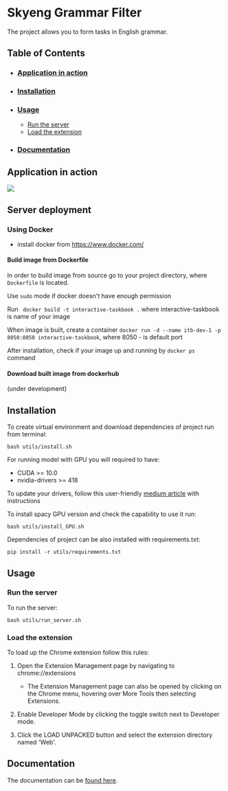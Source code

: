 # Skyeng Grammar Filter
The project allows you to form tasks in English grammar.

## Table of Contents

- ### [Application in action](#intro)
- ### [Installation](#env)
- ### [Usage](#usage)
  * [Run the server](#server)
  * [Load the extension](#extension_load)
- ### [Documentation](#doc)
 
## Application in action <a name="intro"></a>
![](images/skyeng_gf.gif)

## Server deployment
### Using Docker

- install docker from https://www.docker.com/

#### Build image from Dockerfile
In order to build image from source go to your project directory,
where `Dockerfile` is located.

Use `sudo` mode if docker doesn't have enough permission

Run ` docker build -t interactive-taskbook .` where interactive-taskbook is name of your image

When image is built, create a container `docker run -d --name itb-dev-1 -p 8050:8050 interactive-taskbook`, where 8050 - is default port

After installation, check if your image up and running by `docker ps` command



#### Download built image from dockerhub
(under development) 

## Installation <a name="env"></a>

To create virtual environment and download dependencies of project run from terminal:
```
bash utils/install.sh
```

For running model with GPU you will required to have: 
* CUDA >= 10.0
* nvidia-drivers >= 418

To update your drivers, follow this user-friendly [medium article](https://medium.com/@aspiring1/installing-cuda-toolkit-10-0-and-cudnn-for-deep-learning-with-tensorflow-gpu-on-ubuntu-18-04-lts-f7e968b24c98) with instructions

To install spacy GPU version and check the capability to use it run:
```
bash utils/install_GPU.sh
```

Dependencies of project can be also installed with requirements.txt:
```
pip install -r utils/requirements.txt
```

## Usage <a name="usage"><a>
### Run the server <a name="server"><a>
To run the server:
```
bash utils/run_server.sh
```

### Load the extension  <a name="extension_load"><a>
To load up the Chrome extension follow this rules:
1. Open the Extension Management page by navigating to chrome://extensions

   * The Extension Management page can also be opened by clicking on the Chrome menu, hovering over More Tools then selecting Extensions.

2. Enable Developer Mode by clicking the toggle switch next to Developer mode.
3. Click the LOAD UNPACKED button and select the extension directory named 'Web'.

## Documentation <a name="doc"></a>
The documentation can be [found here](https://poltavski.github.io/docs/).
